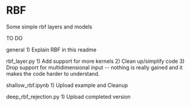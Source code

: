 # RBF
Some simple rbf layers and models








TO DO

general
	1) Explain RBF in this readme

rbf_layer.py
	1) Add support for more kernels
	2) Clean up/simplify code
	3) Drop support for multidimensional input -- nothing is really gained and it makes the code harder to understand.

shallow_rbf.ipynb
	1) Upload example and Cleanup

deep_rbf_rejection.py
	1) Upload completed version

